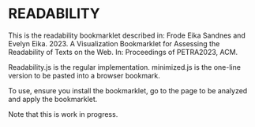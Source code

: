 # READABILITY
This is the readability bookmarklet described in:
Frode Eika Sandnes and Evelyn Eika. 2023. A Visualization Bookmarklet for Assessing the Readability of Texts on the Web. In: Proceedings of PETRA2023, ACM.

Readability.js is the regular implementation.
minimized.js is the one-line version to be pasted into a browser bookmark.

To use, ensure you install the bookmarklet, go to the page to be analyzed and apply the bookmarklet.

Note that this is work in progress.
